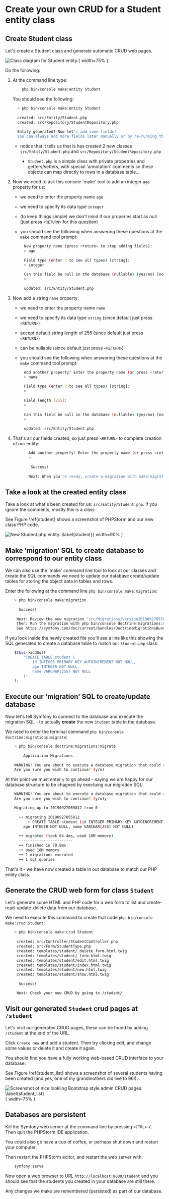 # Create your own CRUD for a Student entity class

## Create Student class

Let's create a Student class and generate automatic CRUD web pages. 

![Class diagram for Student entity.](./03_figures/app_crud/student_ClassDiagram1.png){ width=75% }

Do the following:

1. At the command line type:

    ```bash
        php bin/console make:entity Student
    ```
   
   You should see the following:
   
   ```bash
     > php bin/console make:entity Student
    
     created: src/Entity/Student.php
     created: src/Repository/StudentRepository.php
     
     Entity generated! Now let's add some fields!
     You can always add more fields later manually or by re-running this command.
   ```
   
    - notice that it tells us that is has created 2 new classes `src/Entity/Student.php` and `src/Repository/StudentRepository.php`
        
        - `Student.php` is a simple class with private propetries and getters/setters, with special 'annotation' comments so these objects can map directly to rows in a database table...

1. Now we need to ask this console 'make' tool to add an integer `age` property for us:

    - we need to enter the property name `age`
    
    - we need to specify its data type `integer`
    
    - (to keep things simple) we don't mind if our properies start as null (just press `<RETURN>` for this question)
    
    - you should see the following when answering these questions at the `make` command tool prompt:

    ```bash
         New property name (press <return> to stop adding fields):
         > age
        
         Field type (enter ? to see all types) [string]:
         > integer
        
         Can this field be null in the database (nullable) (yes/no) [no]:
         > 
        
         updated: src/Entity/Student.php
    ```
   
1. Now add a string `name` property:

    - we need to enter the property name `name`
    
    - we need to specify its data type `string` (since default just press `<RETURN>`)
    
    - accept default string length of 255 (since default just press `<RETURN>`)
    
    - can be nullable  (since default just press `<RETURN>`)
    
    - you should see the following when answering these questions at the `make` command tool prompt:

    ```bash
         Add another property? Enter the property name (or press <return> to stop adding fields):
         > name
        
         Field type (enter ? to see all types) [string]:
         > 
        
         Field length [255]:
         > 
        
         Can this field be null in the database (nullable) (yes/no) [no]:
         > 
        
         updated: src/Entity/Student.php
    ```
  
 1. That's all our fields created, so just press `<RETURN>` to complete creation of our entity:
 
     ```bash
            Add another property? Enter the property name (or press <return> to stop adding fields):
            > 
                      
             Success! 
                      
            Next: When you're ready, create a migration with make:migration
       ```

## Take a look at the created entity class

Take a look at what's been created for us: `src/Entity/Student.php`. If you ignore the comments, mostly this is a class 


See Figure \ref{student} shows a screenshot of PHPStorm and our new class PHP code.

![New Student.php entity. \label{student}](./03_figures/appendices/crud02_studentEntity.png){ width=90% }

## Make 'migration' SQL to create database to correspond to our entity class

We can also use the 'make' command line tool to look at our classes and create the SQL commands we need to update our database create/update tables for storing the object data in tables and rows.

Enter the following at the command line `php bin/console make:migration`:

```bash
    > php bin/console make:migration
               
      Success! 
    
     Next: Review the new migration "src/Migrations/Version20190927055812.php"
     Then: Run the migration with php bin/console doctrine:migrations:migrate
     See https://symfony.com/doc/current/bundles/DoctrineMigrationsBundle/index.html
```

If you look inside the newly created file you'll see a line like this showing the SQL generated to create a database table to match our `Student.php` class:

```php
    $this->addSql(
        'CREATE TABLE student (
            id INTEGER PRIMARY KEY AUTOINCREMENT NOT NULL, 
            age INTEGER NOT NULL, 
            name VARCHAR(255) NOT NULL
        )'
    );
```

## Execute our 'migration' SQL to create/update database

Now let's tell Symfony to connect to the database and execute the migration SQL - to actually **create** the new `Student` table in the database.

We need to enter the terminal command `php bin/console doctrine:migrations:migrate`:

```bash
    > php bin/console doctrine:migrations:migrate
                                                                  
        Application Migrations                    
                                                                  
    WARNING! You are about to execute a database migration that could result in schema changes and data loss. 
    Are you sure you wish to continue? (y/n)
```

At this point we must enter `y` to go ahead - saying we are happy for our database structure to be chagned by exectuing our migration SQL:

```bash
    WARNING! You are about to execute a database migration that could result in schema changes and data loss. 
    Are you sure you wish to continue? (y/n)y

    Migrating up to 20190927055812 from 0
    
      ++ migrating 20190927055812
         -> CREATE TABLE student (id INTEGER PRIMARY KEY AUTOINCREMENT NOT NULL, 
        age INTEGER NOT NULL, name VARCHAR(255) NOT NULL)
    
      ++ migrated (took 64.4ms, used 18M memory)
      ------------------------
      ++ finished in 70.8ms
      ++ used 18M memory
      ++ 1 migrations executed
      ++ 1 sql queries
```

That's it - we have now created a table in out database to match our PHP entity class.

## Generate the **CRUD** web form for class `Student`

Let's generate some HTML and PHP code for a web form to list and create-read-update-delete data from our database.

We need to execute this command to create that code `php bin/console make:crud Student`:

```bash
    > php bin/console make:crud Student
    
     created: src/Controller/StudentController.php
     created: src/Form/StudentType.php
     created: templates/student/_delete_form.html.twig
     created: templates/student/_form.html.twig
     created: templates/student/edit.html.twig
     created: templates/student/index.html.twig
     created: templates/student/new.html.twig
     created: templates/student/show.html.twig
               
      Success! 

     Next: Check your new CRUD by going to /student/
```


## Visit our generated `Student` crud pages at `/student`

Let's visit our generated CRUD pages, these can be found by adding `/student` at the end of the URL. 

Click `Create new` and add a student. Then try clicking edit, and change some values or delete it and create it again.

You should find you have a fully working web-based CRUD interface to your database.

See Figure \ref{student_list} shows a screenshot of several students having been created (and yes, one of my grandmothers did live to 96!).

![Screenshot of nice lookling Bootstrap style admin CRUD pages. \label{student_list}](./03_figures/app_crud/crud07_bootstrap.png){ width=75% }



## Databases are **persistent**

Kill the Symfony web server at the command line by pressing `<CTRL>-C`. Then quit the PHPStorm IDE application.

You could also go have a cup of coffee, or perhaps shut down and restart your computer.

Then restart the PHPStorm editor, and restart the web server with:

```bash
    symfony serve
```

Now open a web browser to URL `http://localhost:8000/student` and you should see that the students you created in your database are still there.

Any changes we make are remembered (persisted) as part of our database.
